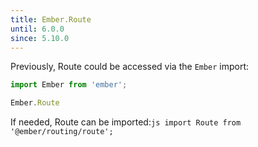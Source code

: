 ```yaml
---
title: Ember.Route
until: 6.0.0
since: 5.10.0
---
```



Previously, Route could be accessed via the `Ember` import:
```js
import Ember from 'ember';

Ember.Route
```

 If needed, Route can be imported:```js
import Route from '@ember/routing/route';```
